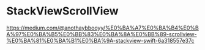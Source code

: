# StackViewScrollView
https://medium.com/@anothaybbooyy/%E0%BA%A7%E0%BA%B4%E0%BA%97%E0%BA%B5%E0%BB%83%E0%BA%8A%E0%BB%89-scrollview-%E0%BA%81%E0%BA%B1%E0%BA%9A-stackview-swift-6a318557e37c

